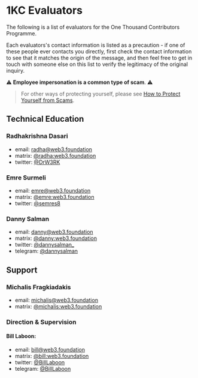 # 1KC Evaluators

The following is a list of evaluators for the One Thousand Contributors Programme.

Each evaluators's contact information is listed as a precaution - if one of these people ever 
contacts you directly, first check the contact information to see that it matches the origin of the 
message, and then feel free to get in touch with someone else on this list to verify the legitimacy 
of the original inquiry. 

:warning: **Employee impersonation is a common type of scam**. :warning:

> For other ways of protecting yourself, please see [How to Protect Yourself from Scams](scams.md).

## Technical Education

### Radhakrishna Dasari

- email: [radha@web3.foundation](mailto:radha@web3.foundation)
- matrix: [@radha:web3.foundation](https://matrix.to/#/@radha:web3.foundation)
- twitter: [@DrW3RK](https://twitter.com/DrW3RK) 

### Emre Surmeli

- email: [emre@web3.foundation](mailto:emre@web3.foundation)
- matrix: [@emre:web3.foundation](https://matrix.to/#/@emre:web3.foundation)
- twitter: [@semres8](https://twitter.com/semres8)

### Danny Salman

- email: [danny@web3.foundation](mailto:danny@web3.foundation)
- matrix: [@danny:web3.foundation](https://matrix.to/#/@danny:web3.foundation)
- twitter: [@dannysalman_](https://twitter.com/dannysalman_)
- telegram: [@dannysalman](https://t.me/dannysalman)

## Support

### Michalis Fragkiadakis

- email: [michalis@web3.foundation](mailto:michalis@web3.foundation)
- matrix: [@michalis:web3.foundation](https://matrix.to/#/@michalis:web3.foundation)

### Direction & Supervision

#### Bill Laboon:
  - email: [bill@web3.foundation](mailto:bill@web3.foundation)
  - matrix: [@bill:web3.foundation](https://matrix.to/#/@bill:web3.foundation)
  - twitter: [@BillLaboon](https://twitter.com/BillLaboon)
  - telegram: [@BillLaboon](https://t.me/BillLaboon)
